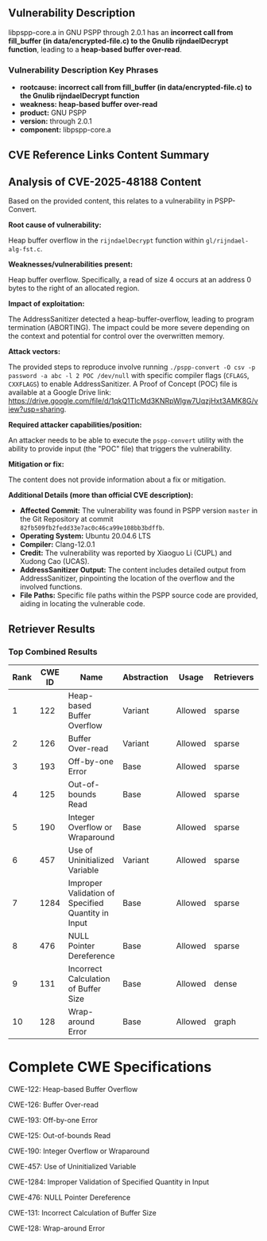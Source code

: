 ## Vulnerability Description
libpspp-core.a in GNU PSPP through 2.0.1 has an **incorrect call from fill_buffer (in data/encrypted-file.c) to the Gnulib rijndaelDecrypt function**, leading to a **heap-based buffer over-read**.

### Vulnerability Description Key Phrases
- **rootcause:** **incorrect call from fill_buffer (in data/encrypted-file.c) to the Gnulib rijndaelDecrypt function**
- **weakness:** **heap-based buffer over-read**
- **product:** GNU PSPP
- **version:** through 2.0.1
- **component:** libpspp-core.a

## CVE Reference Links Content Summary
## Analysis of CVE-2025-48188 Content

Based on the provided content, this relates to a vulnerability in PSPP-Convert.

**Root cause of vulnerability:**

Heap buffer overflow in the `rijndaelDecrypt` function within `gl/rijndael-alg-fst.c`.

**Weaknesses/vulnerabilities present:**

Heap buffer overflow. Specifically, a read of size 4 occurs at an address 0 bytes to the right of an allocated region.

**Impact of exploitation:**

The AddressSanitizer detected a heap-buffer-overflow, leading to program termination (ABORTING). The impact could be more severe depending on the context and potential for control over the overwritten memory.

**Attack vectors:**

The provided steps to reproduce involve running `./pspp-convert -O csv -p password -a abc -l 2 POC /dev/null` with specific compiler flags (`CFLAGS`, `CXXFLAGS`) to enable AddressSanitizer. A Proof of Concept (POC) file is available at a Google Drive link: <https://drive.google.com/file/d/1qkQ1TlcMd3KNRpWlgw7UqzjHxt3AMK8G/view?usp=sharing>.

**Required attacker capabilities/position:**

An attacker needs to be able to execute the `pspp-convert` utility with the ability to provide input (the "POC" file) that triggers the vulnerability.

**Mitigation or fix:**

The content does not provide information about a fix or mitigation.

**Additional Details (more than official CVE description):**

*   **Affected Commit:** The vulnerability was found in PSPP version `master` in the Git Repository at commit `82fb509fb2fedd33e7ac0c46ca99e108bb3bdffb`.
*   **Operating System:** Ubuntu 20.04.6 LTS
*   **Compiler:** Clang-12.0.1
*   **Credit:** The vulnerability was reported by Xiaoguo Li (CUPL) and Xudong Cao (UCAS).
*   **AddressSanitizer Output:** The content includes detailed output from AddressSanitizer, pinpointing the location of the overflow and the involved functions.
*   **File Paths:** Specific file paths within the PSPP source code are provided, aiding in locating the vulnerable code.

## Retriever Results

### Top Combined Results

| Rank | CWE ID | Name | Abstraction | Usage  | Retrievers | Individual Scores |
|------|--------|------|-------------|-------|------------|-------------------|
| 1 | 122 | Heap-based Buffer Overflow | Variant | Allowed | sparse | 0.244 |
| 2 | 126 | Buffer Over-read | Variant | Allowed | sparse | 0.236 |
| 3 | 193 | Off-by-one Error | Base | Allowed | sparse | 0.228 |
| 4 | 125 | Out-of-bounds Read | Base | Allowed | sparse | 0.225 |
| 5 | 190 | Integer Overflow or Wraparound | Base | Allowed | sparse | 0.211 |
| 6 | 457 | Use of Uninitialized Variable | Variant | Allowed | sparse | 0.209 |
| 7 | 1284 | Improper Validation of Specified Quantity in Input | Base | Allowed | sparse | 0.209 |
| 8 | 476 | NULL Pointer Dereference | Base | Allowed | sparse | 0.207 |
| 9 | 131 | Incorrect Calculation of Buffer Size | Base | Allowed | dense | 0.531 |
| 10 | 128 | Wrap-around Error | Base | Allowed | graph | 0.002 |



# Complete CWE Specifications

CWE-122: Heap-based Buffer Overflow

CWE-126: Buffer Over-read

CWE-193: Off-by-one Error

CWE-125: Out-of-bounds Read

CWE-190: Integer Overflow or Wraparound

CWE-457: Use of Uninitialized Variable

CWE-1284: Improper Validation of Specified Quantity in Input

CWE-476: NULL Pointer Dereference

CWE-131: Incorrect Calculation of Buffer Size

CWE-128: Wrap-around Error